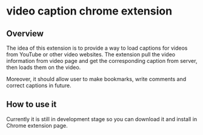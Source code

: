 # video caption chrome extension

## Overview
The idea of this extension is to provide a way to load captions for videos from YouTube or other video websites. The extension pull the video information from video page and get the corresponding caption from server, then loads them on the video.

Moreover, it should allow user to make bookmarks, write comments and correct captions in future.

## How to use it
Currently it is still in development stage so you can download it and install in Chrome extension page.
